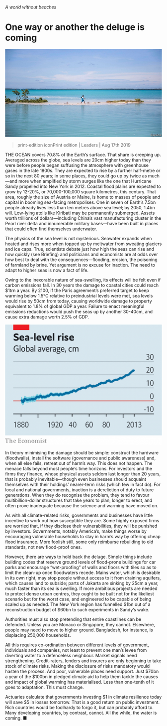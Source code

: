 ###### A world without beaches

# One way or another the deluge is coming 

![image](images/20190817_LDP502.jpg) 

> print-edition iconPrint edition | Leaders | Aug 17th 2019 

THE OCEAN covers 70.8% of the Earth’s surface. That share is creeping up. Averaged across the globe, sea levels are 20cm higher today than they were before people began suffusing the atmosphere with greenhouse gases in the late 1800s. They are expected to rise by a further half-metre or so in the next 80 years; in some places, they could go up by twice as much—and more when amplified by storm surges like the one that Hurricane Sandy propelled into New York in 2012. Coastal flood plains are expected to grow by 12-20%, or 70,000-100,000 square kilometres, this century. That area, roughly the size of Austria or Maine, is home to masses of people and capital in booming sea-facing metropolises. One in seven of Earth’s 7.5bn people already lives less than ten metres above sea level; by 2050, 1.4bn will. Low-lying atolls like Kiribati may be permanently submerged. Assets worth trillions of dollars—including China’s vast manufacturing cluster in the Pearl river delta and innumerable military bases—have been built in places that could often find themselves underwater. 

The physics of the sea level is not mysterious. Seawater expands when heated and rises more when topped up by meltwater from sweating glaciers and ice caps. True, scientists debate just how high the seas can rise and how quickly (see Briefing) and politicians and economists are at odds over how best to deal with the consequences—flooding, erosion, the poisoning of farmland by brine. Yet argument is no excuse for inaction. The need to adapt to higher seas is now a fact of life. 

Owing to the inexorable nature of sea-swelling, its effects will be felt even if carbon emissions fall. In 30 years the damage to coastal cities could reach $1trn a year. By 2100, if the Paris agreement’s preferred target to keep warming below 1.5°C relative to preindustrial levels were met, sea levels would rise by 50cm from today, causing worldwide damage to property equivalent to 1.8% of global GDP a year. Failure to enact meaningful emissions reductions would push the seas up by another 30-40cm, and cause extra damage worth 2.5% of GDP. 

![image](images/20190817_LDC222.png) 

In theory minimising the damage should be simple: construct the hardware (floodwalls), install the software (governance and public awareness) and, when all else fails, retreat out of harm’s way. This does not happen. The menace falls beyond most people’s time horizons. For investors and the firms they finance, whose physical assets seldom last longer than 20 years, that is probably inevitable—though even businesses should acquaint themselves with their holdings’ nearer-term risks (which few in fact do). For local and national governments, inaction is a dereliction of duty to future generations. When they do recognise the problem, they tend to favour multibillion-dollar structures that take years to plan, longer to erect, and often prove inadequate because the science and warming have moved on. 

As with all climate-related risks, governments and businesses have little incentive to work out how susceptible they are. Some highly exposed firms are worried that, if they disclose their vulnerabilities, they will be punished by investors. Governments, notably America’s, make things worse by encouraging vulnerable households to stay in harm’s way by offering cheap flood insurance. More foolish still, some only reimburse rebuilding to old standards, not new flood-proof ones. 

However, there are ways to hold back the deluge. Simple things include building codes that reserve ground levels of flood-prone buildings for car parks and encourage “wet-proofing” of walls and floors with tiles so as to limit the clean-up once floodwaters recede. Mains water, which is desirable in its own right, may stop people without access to it from draining aquifers, which causes land to subside; parts of Jakarta are sinking by 25cm a year, much faster than its sea is swelling. If more ambitious projects are needed to protect dense urban centres, they ought to be built not for the likeliest scenario but for the worst case, and engineered to be capable of being scaled up as needed. The New York region has funnelled $1bn out of a reconstruction budget of $60bn to such experiments in Sandy’s wake. 

Authorities must also stop pretending that entire coastlines can be defended. Unless you are Monaco or Singapore, they cannot. Elsewhere, people may need to move to higher ground. Bangladesh, for instance, is displacing 250,000 households. 

All this requires co-ordination between different levels of government, individuals and companies, not least to prevent one man’s levee from diverting water to a defenceless neighbour. Market signals need strengthening. Credit-raters, lenders and insurers are only beginning to take stock of climate risks. Making the disclosure of risks mandatory would hasten the process. And poor, vulnerable places need support. Just $70bn a year of the $100bn in pledged climate aid to help them tackle the causes and impact of global warming has materialised. Less than one-tenth of it goes to adaptation. This must change. 

Actuaries calculate that governments investing $1 in climate resilience today will save $5 in losses tomorrow. That is a good return on public investment. Rich countries would be foolhardy to forgo it, but can probably afford to. Many developing countries, by contrast, cannot. All the while, the water is coming. ■ 


